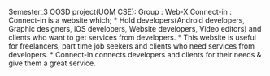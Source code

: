 Semester_3 OOSD project(UOM CSE):
    Group : Web-X
        Connect-in :
            Connect-in is a website which;
                * Hold developers(Android developers, Graphic designers, iOS developers, Website developers,        Video editors) and clients who want to get services from developers.
                * This website is useful for freelancers, part time job seekers and clients who need services       from developers.
                * Connect-in connects developers and clients for their needs & give them a great service.
